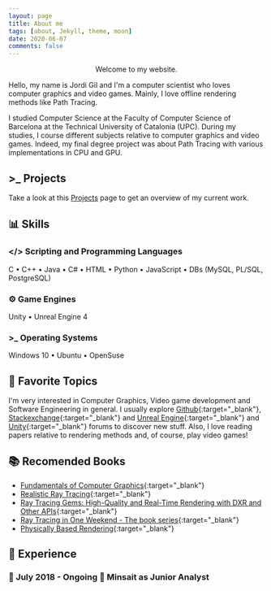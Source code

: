 ```yaml
---
layout: page
title: About me
tags: [about, Jekyll, theme, moon]
date: 2020-06-07
comments: false
---
```


<center><a> Welcome to my website. </a> </center>

Hello, my name is Jordi Gil and I'm a computer scientist who loves computer graphics and video games. Mainly, I love offline rendering methods like Path Tracing.

I studied Computer Science at the Faculty of Computer Science of Barcelona at the Technical University of Catalonia (UPC). During my studies, I course different subjects relative to computer graphics and video games. Indeed, my final degree project was about Path Tracing with various implementations in CPU and GPU.

## >_ Projects

Take a look at this [Projects](https://jordi-gil.github.io/projects/) page to get an overview of my current work.

## :bar_chart: Skills

### </> Scripting and Programming Languages

C • C++ • Java • C# • HTML • Python • JavaScript • DBs (MySQL, PL/SQL, PostgreSQL)

### :gear: Game Engines

Unity • Unreal Engine 4

### >_ Operating Systems

Windows 10 • Ubuntu • OpenSuse

## :black_heart: Favorite Topics

I'm very interested in Computer Graphics, Video game development and Software Engineering in general. I usually explore [Github](https://github.com/){:target="_blank"}, [Stackexchange](https://computergraphics.stackexchange.com/){:target="_blank"} and [Unreal Engine](https://forums.unrealengine.com/){:target="_blank"} and [Unity](https://forum.unity.com/){:target="_blank"} forums to discover new stuff. Also, I love reading papers relative to rendering methods and, of course, play video games!

## :books: Recomended Books

* [Fundamentals of Computer Graphics](https://www.amazon.es/Fundamentals-Computer-Graphics-Peter-Shirley/dp/1568814690){:target="_blank"}
* [Realistic Ray Tracing](https://www.amazon.es/Realistic-Tracing-Second-Peter-Shirley/dp/1568811985){:target="_blank"}
* [Ray Tracing Gems: High-Quality and Real-Time Rendering with DXR and Other APIs](http://www.realtimerendering.com/raytracinggems/){:target="_blank"}
* [Ray Tracing in One Weekend - The book series](https://raytracing.github.io/){:target="_blank"}
* [Physically Based Rendering](https://www.pbrt.org/){:target="_blank"}

## :briefcase: Experience

### :date: July 2018 - Ongoing :office: Minsait as Junior Analyst
